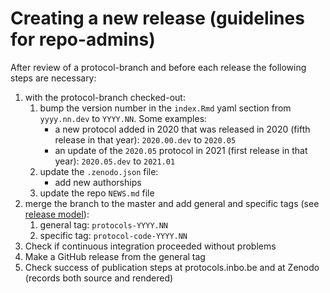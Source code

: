 # Creating a new release (guidelines for repo-admins)

After review of a protocol-branch and before each release the following steps are necessary:


1. with the protocol-branch checked-out:
    1. bump the version number in the `index.Rmd` yaml section from `yyyy.nn.dev` to `YYYY.NN`. Some examples:
        - a new protocol added in 2020 that was released in 2020 (fifth release in that year): `2020.00.dev` to `2020.05`
        - an update of the `2020.05` protocol in 2021 (first release in that year): `2020.05.dev` to `2021.01`
    1. update the `.zenodo.json` file:
        - add new authorships
    1. update the repo `NEWS.md` file
1. merge the branch to the master and add general and specific tags (see [release model](README.md#release-model)):
    1. general tag: `protocols-YYYY.NN`
    1. specific tag: `protocol-code-YYYY.NN`
1. Check if continuous integration proceeded without problems
1. Make a GitHub release from the general tag
1. Check success of publication steps at protocols.inbo.be and at Zenodo (records both source and rendered) 

